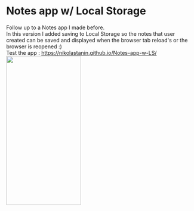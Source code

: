 

# Notes app w/ Local Storage
Follow up to a Notes app I made before. <br>
In this version I added saving to Local Storage so the notes that user created can be saved and displayed when the browser tab reload's or the browser is reopened :) 
<br>Test the app : https://nikolastanin.github.io/Notes-app-w-LS/ <br>
<img src = "https://user-images.githubusercontent.com/64794561/117042219-f7e29800-ad0b-11eb-828f-dd176f69c4db.jpg" width="200" height="400" />
